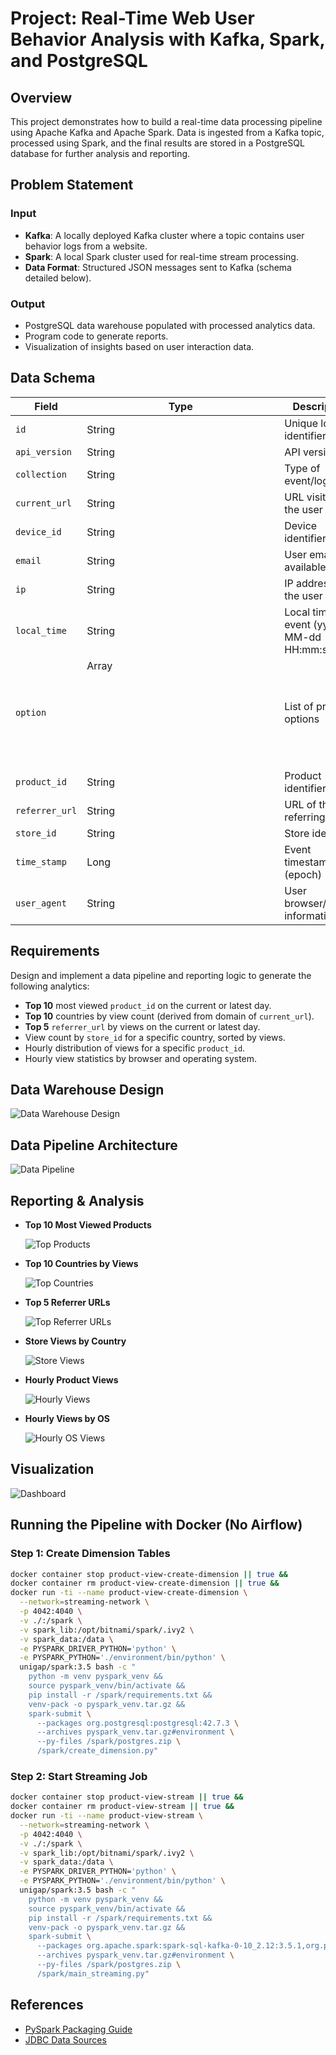 # Project: Real-Time Web User Behavior Analysis with Kafka, Spark, and PostgreSQL

## Overview

This project demonstrates how to build a real-time data processing pipeline using Apache Kafka and Apache Spark. Data is ingested from a Kafka topic, processed using Spark, and the final results are stored in a PostgreSQL database for further analysis and reporting.

## Problem Statement

### Input

- **Kafka**: A locally deployed Kafka cluster where a topic contains user behavior logs from a website.
- **Spark**: A local Spark cluster used for real-time stream processing.
- **Data Format**: Structured JSON messages sent to Kafka (schema detailed below).

### Output

- PostgreSQL data warehouse populated with processed analytics data.
- Program code to generate reports.
- Visualization of insights based on user interaction data.

## Data Schema

| Field         | Type          | Description                                                | Example                                                                 |
|---------------|---------------|------------------------------------------------------------|-------------------------------------------------------------------------|
| `id`          | String        | Unique log identifier                                      | `aea4b823-c5c6-485e-8b3b-6182a7c4ecce`                                 |
| `api_version` | String        | API version                                                | `1.0`                                                                   |
| `collection`  | String        | Type of event/log                                          | `view_product_detail`                                                  |
| `current_url` | String        | URL visited by the user                                   | `https://www.glamira.cl/...`                                           |
| `device_id`   | String        | Device identifier                                          | `874db849-68a6-4e99-bcac-fb6334d0ec80`                                 |
| `email`       | String        | User email (if available)                                 |                                                                         |
| `ip`          | String        | IP address of the user                                    | `190.163.166.122`                                                      |
| `local_time`  | String        | Local time of event (yyyy-MM-dd HH:mm:ss)                 | `2024-05-28 08:31:22`                                                  |
| `option`      | Array<Object> | List of product options                                   | `[{"option_id": "328026", "option_label": "diamond"}]`                |
| `product_id`  | String        | Product identifier                                         | `96672`                                                                |
| `referrer_url`| String        | URL of the referring page                                 | `https://www.google.com/`                                              |
| `store_id`    | String        | Store identifier                                           | `85`                                                                   |
| `time_stamp`  | Long          | Event timestamp (epoch)                                   |                                                                         |
| `user_agent`  | String        | User browser/device information                           | `Mozilla/5.0 (iPhone; CPU iPhone OS 13_4_1...)`                        |

## Requirements

Design and implement a data pipeline and reporting logic to generate the following analytics:

- **Top 10** most viewed `product_id` on the current or latest day.
- **Top 10** countries by view count (derived from domain of `current_url`).
- **Top 5** `referrer_url` by views on the current or latest day.
- View count by `store_id` for a specific country, sorted by views.
- Hourly distribution of views for a specific `product_id`.
- Hourly view statistics by browser and operating system.

## Data Warehouse Design

![Data Warehouse Design](https://github.com/user-attachments/assets/7c744826-0048-445e-8c83-d1a95297fe9f)

## Data Pipeline Architecture

![Data Pipeline](https://github.com/user-attachments/assets/629ce1da-d6e0-40dd-b13d-a5fffce2a04d)

## Reporting & Analysis

- **Top 10 Most Viewed Products**

  ![Top Products](https://github.com/user-attachments/assets/b3c72c4c-0cb0-4320-885d-a5c5b587122c)

- **Top 10 Countries by Views**

  ![Top Countries](https://github.com/user-attachments/assets/baf4fdef-c842-4f12-b313-dda91a733221)

- **Top 5 Referrer URLs**

  ![Top Referrer URLs](https://github.com/user-attachments/assets/871050cf-a05b-4f8b-b084-d194856e5f6c)

- **Store Views by Country**

  ![Store Views](https://github.com/user-attachments/assets/5475ccec-f602-4763-a96b-3e63b90c613e)

- **Hourly Product Views**

  ![Hourly Views](https://github.com/user-attachments/assets/a2b4fc07-c473-4287-9ec1-b9d661278e0c)

- **Hourly Views by OS**

  ![Hourly OS Views](https://github.com/user-attachments/assets/1bb7fef7-fbbb-4394-b4dd-90e5b5f32fc2)

## Visualization

![Dashboard](https://github.com/user-attachments/assets/eb5abfba-64a9-4dd2-8b8a-09f12eaac5e5)

## Running the Pipeline with Docker (No Airflow)

### Step 1: Create Dimension Tables

```bash
docker container stop product-view-create-dimension || true &&
docker container rm product-view-create-dimension || true &&
docker run -ti --name product-view-create-dimension \
  --network=streaming-network \
  -p 4042:4040 \
  -v ./:/spark \
  -v spark_lib:/opt/bitnami/spark/.ivy2 \
  -v spark_data:/data \
  -e PYSPARK_DRIVER_PYTHON='python' \
  -e PYSPARK_PYTHON='./environment/bin/python' \
  unigap/spark:3.5 bash -c "
    python -m venv pyspark_venv &&
    source pyspark_venv/bin/activate &&
    pip install -r /spark/requirements.txt &&
    venv-pack -o pyspark_venv.tar.gz &&
    spark-submit \
      --packages org.postgresql:postgresql:42.7.3 \
      --archives pyspark_venv.tar.gz#environment \
      --py-files /spark/postgres.zip \
      /spark/create_dimension.py"
```

### Step 2: Start Streaming Job
```bash
docker container stop product-view-stream || true &&
docker container rm product-view-stream || true &&
docker run -ti --name product-view-stream \
  --network=streaming-network \
  -p 4042:4040 \
  -v ./:/spark \
  -v spark_lib:/opt/bitnami/spark/.ivy2 \
  -v spark_data:/data \
  -e PYSPARK_DRIVER_PYTHON='python' \
  -e PYSPARK_PYTHON='./environment/bin/python' \
  unigap/spark:3.5 bash -c "
    python -m venv pyspark_venv &&
    source pyspark_venv/bin/activate &&
    pip install -r /spark/requirements.txt &&
    venv-pack -o pyspark_venv.tar.gz &&
    spark-submit \
      --packages org.apache.spark:spark-sql-kafka-0-10_2.12:3.5.1,org.postgresql:postgresql:42.7.3 \
      --archives pyspark_venv.tar.gz#environment \
      --py-files /spark/postgres.zip \
      /spark/main_streaming.py"
```

## References

- [PySpark Packaging Guide](https://spark.apache.org/docs/latest/api/python/user_guide/python_packaging.html)
- [JDBC Data Sources](https://spark.apache.org/docs/latest/sql-data-sou)
